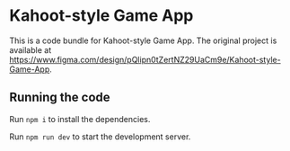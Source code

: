 
  # Kahoot-style Game App

  This is a code bundle for Kahoot-style Game App. The original project is available at https://www.figma.com/design/pQlipn0tZertNZ29UaCm9e/Kahoot-style-Game-App.

  ## Running the code

  Run `npm i` to install the dependencies.

  Run `npm run dev` to start the development server.
  
